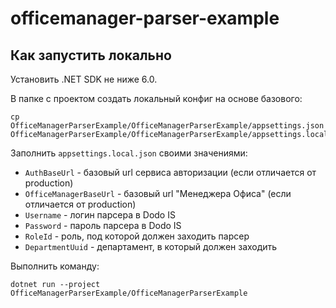 # officemanager-parser-example

## Как запустить локально

Установить .NET SDK не ниже 6.0.

В папке с проектом создать локальный конфиг на основе базового:

```shell
cp OfficeManagerParserExample/OfficeManagerParserExample/appsettings.json OfficeManagerParserExample/OfficeManagerParserExample/appsettings.local.json
```

Заполнить `appsettings.local.json` своими значениями:

- `AuthBaseUrl` - базовый url сервиса авторизации (если отличается от production)
- `OfficeManagerBaseUrl` - базовый url "Менеджера Офиса" (если отличается от production)
- `Username` - логин парсера в Dodo IS
- `Password` - пароль парсера в Dodo IS
- `RoleId` - роль, под которой должен заходить парсер
- `DepartmentUuid` - департамент, в который должен заходить

Выполнить команду:

```shell
dotnet run --project OfficeManagerParserExample/OfficeManagerParserExample
```
